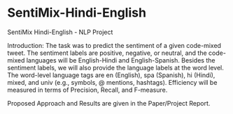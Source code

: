 # SentiMix-Hindi-English
SentiMix Hindi-English - NLP Project


Introduction:
The task was to predict the sentiment of a given code-mixed
tweet. The sentiment labels are positive, negative, or neutral,
and the code-mixed languages will be English-Hindi and
English-Spanish. Besides the sentiment labels, we will also
provide the language labels at the word level. The word-level
language tags are en (English), spa (Spanish), hi (Hindi),
mixed, and univ (e.g., symbols, @ mentions,
hashtags). Efficiency will be measured in terms of Precision,
Recall, and F-measure.

Proposed Approach and Results are given in the Paper/Project Report.
